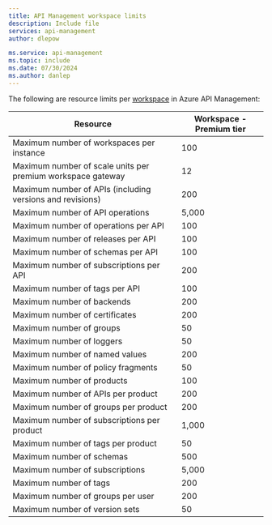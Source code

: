 ```yaml
---
title: API Management workspace limits
description: Include file
services: api-management
author: dlepow

ms.service: api-management
ms.topic: include
ms.date: 07/30/2024
ms.author: danlep
---
```


<!-- Limits - API Management workspaces  -->

The following are resource limits per [workspace](../articles/api-management/workspaces-overview.md) in Azure API Management:

| Resource | Workspace - Premium tier  |
| ---------| ----------- | 
| Maximum number of workspaces per instance | 100  |
| Maximum number of scale units per premium workspace gateway | 12 | 
| Maximum number of APIs (including versions and revisions)  | 200 |
| Maximum number of API operations  | 5,000  |
| Maximum number of operations per API |  100 |
| Maximum number of releases per API | 100 |
| Maximum number of schemas per API | 100 |
| Maximum number of subscriptions per API | 200 |
| Maximum number of tags per API | 100 |
| Maximum number of backends  | 200 |
| Maximum number of certificates  | 200 | 
| Maximum number of groups  | 50 |
| Maximum number of loggers  | 50 |
| Maximum number of named values  | 200 |
| Maximum number of policy fragments  | 50 |
| Maximum number of products  | 100 |
| Maximum number of APIs per product | 200 |
| Maximum number of groups per product | 200 |
| Maximum number of subscriptions per product | 1,000 |
| Maximum number of tags per product | 50 |
| Maximum number of schemas  | 500 | 
| Maximum number of subscriptions  | 5,000 |
| Maximum number of tags  | 200 |
| Maximum number of groups per user  | 200 |
| Maximum number of version sets  | 50 |


